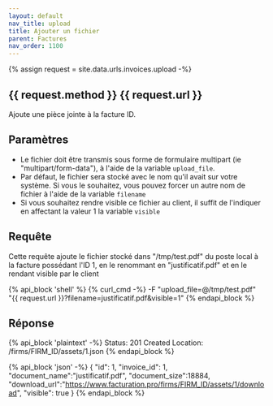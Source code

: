 ```yaml
---
layout: default
nav_title: upload
title: Ajouter un fichier
parent: Factures
nav_order: 1100
---
```

{% assign request = site.data.urls.invoices.upload -%}
## {{ request.method }} {{ request.url }}

Ajoute une pièce jointe à la facture ID.

## Paramètres

* Le fichier doit être transmis sous forme de formulaire multipart (ie "multipart/form-data"), à l'aide de la variable `upload_file`.
* Par défaut, le fichier sera stocké avec le nom qu'il avait sur votre système. Si vous le souhaitez, vous pouvez forcer un autre nom de fichier à l'aide de la variable `filename`
* Si vous souhaitez rendre visible ce fichier au client, il suffit de l'indiquer en affectant la valeur 1 la variable `visible`

## Requête

Cette requête ajoute le fichier stocké dans "/tmp/test.pdf" du poste local à la facture possédant l'ID 1, en le renommant en "justificatif.pdf" et en le rendant visible par le client

{% api_block 'shell' %}
{% curl_cmd -%}
-F "upload_file=@/tmp/test.pdf" \
"{{ request.url }}?filename=justificatif.pdf&visible=1"
{% endapi_block %}

## Réponse

{% api_block 'plaintext' -%}
Status: 201 Created
Location: /firms/FIRM_ID/assets/1.json
{% endapi_block %}

{% api_block 'json' -%}
{
  "id": 1,
  "invoice_id": 1,
  "document_name":"justificatif.pdf",
  "document_size":18884,
  "download_url":"https://www.facturation.pro/firms/FIRM_ID/assets/1/download",
  "visible": true
}
{% endapi_block %}
